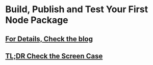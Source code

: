 # Build, Publish and Test Your First Node Package
## [For Details, Check the blog](https://medium.com/@bmshamsnahid/build-your-first-npm-module-in-5-minutes-74112301e728)
## [TL;DR Check the Screen Case](https://www.youtube.com/watch?v=xt-qfDGZd0o) 
